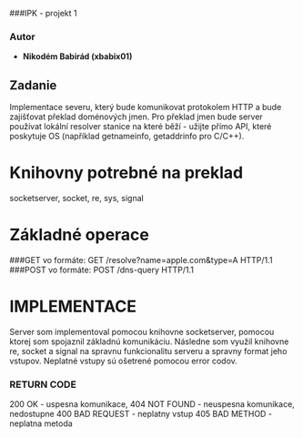 ###IPK - projekt 1
### Autor
* **Nikodém Babirád (xbabix01)** 

## Zadanie
Implementace severu, který bude komunikovat protokolem HTTP a bude zajišťovat překlad doménových jmen. Pro překlad jmen bude server používat lokální resolver stanice na které běží - užijte přímo API, které poskytuje OS (například getnameinfo, getaddrinfo pro C/C++). 
# Knihovny potrebné na preklad
socketserver, socket, re, sys, signal
# Základné operace
###GET
vo formáte:
GET /resolve?name=apple.com&type=A HTTP/1.1
###POST
vo formáte:
POST /dns-query HTTP/1.1
# IMPLEMENTACE
Server som implementoval pomocou knihovne socketserver, pomocou ktorej som spojaznil základnú komunikáciu. Následne som využil knihovne re, socket a signal na spravnu funkcionalitu serveru a spravny format jeho vstupov. Neplatné vstupy sú ošetrené pomocou error codov.
### RETURN CODE
200 OK - uspesna komunikace,
404 NOT FOUND - neuspesna komunikace, nedostupne
400 BAD REQUEST - neplatny vstup
405 BAD METHOD - neplatna metoda
